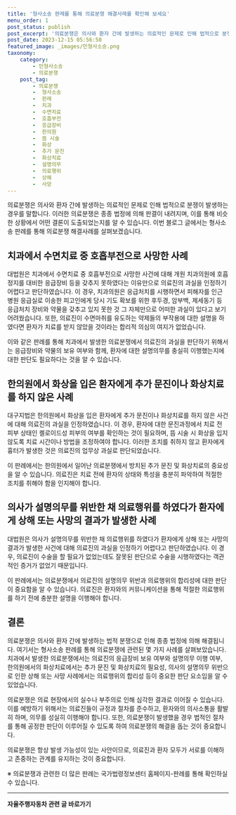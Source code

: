 ```yaml
---
title: '형사소송 판례를 통해 의료분쟁 해결사례를 확인해 보세요'
menu_order: 1
post_status: publish
post_excerpt: '의료분쟁은 의사와 환자 간에 발생하는 의료적인 문제로 인해 법적으로 분쟁이 발생하는 경우를 말합니다. 이러한 의료분쟁은 종종 법정에 의해 판결이 내려지며, 이를 통해 비슷한 상황에서 어떤 결론이 도출되었는지를 알 수 있습니다. 이번 블로그 글에서는 형사소송 판례를 통해 의료분쟁 해결사례를 살펴보겠습니다.'
post_date: 2023-12-15 05:56:50
featured_image: _images/민형사소송.png
taxonomy:
    category:
        - 민형사소송
        - 의료분쟁
    post_tag:
        - 의료분쟁
        -  형사소송
        -  판례
        -  치과
        -  수면치료
        -  호흡부전
        -  응급장비
        -  한의원
        -  뜸 시술
        -  화상
        -  추가 문진
        -  화상치료
        -  설명의무
        -  의료행위
        -  상해
        -  사망
---
```



의료분쟁은 의사와 환자 간에 발생하는 의료적인 문제로 인해 법적으로 분쟁이 발생하는 경우를 말합니다. 이러한 의료분쟁은 종종 법정에 의해 판결이 내려지며, 이를 통해 비슷한 상황에서 어떤 결론이 도출되었는지를 알 수 있습니다. 이번 블로그 글에서는 형사소송 판례를 통해 의료분쟁 해결사례를 살펴보겠습니다.

## 치과에서 수면치료 중 호흡부전으로 사망한 사례

대법원은 치과에서 수면치료 중 호흡부전으로 사망한 사건에 대해 개원 치과의원에 호흡정지를 대비한 응급장비 등을 갖추지 못하였다는 이유만으로 의료진의 과실을 인정하기 어렵다고 판단하였습니다. 이 경우, 치과의원은 응급처치를 시행하면서 피해자를 인근 병원 응급실로 이송한 피고인에게 당시 기도 확보를 위한 후두경, 암부백, 제세동기 등 응급처치 장비와 약물을 갖추고 있지 못한 것 그 자체만으로 어떠한 과실이 있다고 보기 어려웠습니다. 또한, 의료진이 수면마취를 유도하는 약제들의 부작용에 대한 설명을 하였다면 환자가 치료를 받지 않았을 것이라는 합리적 의심의 여지가 없었습니다.

이와 같은 판례를 통해 치과에서 발생한 의료분쟁에서 의료진의 과실을 판단하기 위해서는 응급장비와 약물의 보유 여부와 함께, 환자에 대한 설명의무를 충실히 이행했는지에 대한 판단도 필요하다는 것을 알 수 있습니다.

## 한의원에서 화상을 입은 환자에게 추가 문진이나 화상치료를 하지 않은 사례

대구지법은 한의원에서 화상을 입은 환자에게 추가 문진이나 화상치료를 하지 않은 사건에 대해 의료진의 과실을 인정하였습니다. 이 경우, 환자에 대한 문진과정에서 치료 전 피부 상태인 켈로이드성 피부의 여부를 확인하는 것이 필요하며, 뜸 시술 시 화상을 입지 않도록 치료 시간이나 방법을 조정하여야 합니다. 이러한 조치를 취하지 않고 환자에게 흉터가 발생한 것은 의료진의 업무상 과실로 판단되었습니다.

이 판례에서는 한의원에서 일어난 의료분쟁에서 방치된 추가 문진 및 화상치료의 중요성을 알 수 있습니다. 의료진은 치료 전에 환자의 상태와 특성을 충분히 파악하여 적절한 조치를 취해야 함을 인지해야 합니다.

## 의사가 설명의무를 위반한 채 의료행위를 하였다가 환자에게 상해 또는 사망의 결과가 발생한 사례

대법원은 의사가 설명의무를 위반한 채 의료행위를 하였다가 환자에게 상해 또는 사망의 결과가 발생한 사건에 대해 의료진의 과실을 인정하기 어렵다고 판단하였습니다. 이 경우, 의료진이 수술을 할 필요가 없었는데도 잘못된 판단으로 수술을 시행하였다는 객관적인 증거가 없었기 때문입니다.

이 판례에서는 의료분쟁에서 의료진의 설명의무 위반과 의료행위의 합리성에 대한 판단이 중요함을 알 수 있습니다. 의료진은 환자와의 커뮤니케이션을 통해 적절한 의료행위를 하기 전에 충분한 설명을 이행해야 합니다.

## 결론

의료분쟁은 의사와 환자 간에 발생하는 법적 분쟁으로 인해 종종 법정에 의해 해결됩니다. 여기서는 형사소송 판례를 통해 의료분쟁에 관련된 몇 가지 사례를 살펴보았습니다. 치과에서 발생한 의료분쟁에서는 의료진의 응급장비 보유 여부와 설명의무 이행 여부, 한의원에서의 화상치료에서는 추가 문진 및 화상치료의 필요성, 의사의 설명의무 위반으로 인한 상해 또는 사망 사례에서는 의료행위의 합리성 등이 중요한 판단 요소임을 알 수 있었습니다.

의료분쟁은 의료 현장에서의 실수나 부주의로 인해 심각한 결과로 이어질 수 있습니다. 이를 예방하기 위해서는 의료진들이 규정과 절차를 준수하고, 환자와의 의사소통을 활발히 하며, 의무를 성실히 이행해야 합니다. 또한, 의료분쟁이 발생했을 경우 법적인 절차를 통해 공정한 판단이 이루어질 수 있도록 하여 의료분쟁의 해결을 돕는 것이 중요합니다.

의료분쟁은 항상 발생 가능성이 있는 사안이므로, 의료진과 환자 모두가 서로를 이해하고 존중하는 관계를 유지하는 것이 중요합니다.

※ 의료분쟁과 관련한 더 많은 판례는 국가법령정보센터 홈페이지-판례를 통해 확인하실 수 있습니다.
<!-- wp:separator -->
<hr class="wp-block-separator has-alpha-channel-opacity"/>
<!-- /wp:separator -->

<!-- wp:group {"backgroundColor":"base","layout":{"type":"constrained"}} -->
<div class="wp-block-group has-base-background-color has-background"><!-- wp:paragraph {"align":"center","fontSize":"medium"} -->
<p class="has-text-align-center has-large-font-size"><strong>자율주행자동차 관련 글 바로가기</strong></p>
<!-- /wp:paragraph -->


<!-- wp:latest-posts
{"categories":[{"id":2136,"count":19,"description":"","link":"https://uknowlaw.com/category/%ec%9e%90%ec%9c%a8%ec%a3%bc%ed%96%89%ec%9e%90%eb%8f%99%ec%b0%a8/","name":"자율주행자동차","slug":"자율주행자동차","taxonomy":"category","parent":0,"meta":[],"_links":{"self":[{"href":"https://uknowlaw.com/wp-json/wp/v2/categories/2136"}],"collection":[{"href":"https://uknowlaw.com/wp-json/wp/v2/categories"}],"about":[{"href":"https://uknowlaw.com/wp-json/wp/v2/taxonomies/category"}],"wp:post_type":[{"href":"https://uknowlaw.com/wp-json/wp/v2/posts?categories=2136"}],"curies":[{"name":"wp","href":"https://api.w.org/{rel}","templated":true}]}}],"postsToShow":100,"excerptLength":28,"postLayout":"grid","columns":2,"featuredImageAlign":"left","featuredImageSizeSlug":"large","fontSize":"small"} /--></div>
<!-- /wp:group -->